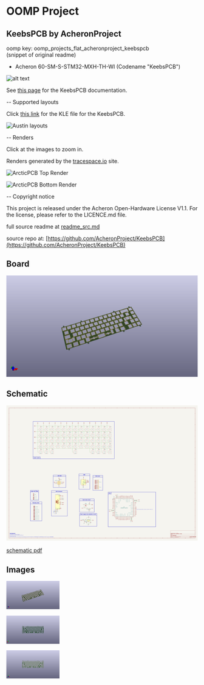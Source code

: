 # OOMP Project  
## KeebsPCB  by AcheronProject  
  
oomp key: oomp_projects_flat_acheronproject_keebspcb  
(snippet of original readme)  
  
- Acheron 60-SM-S-STM32-MXH-TH-WI (Codename "KeebsPCB")  
  
![alt text](https://raw.githubusercontent.com/Gondolindrim/acheronLibrary/master/graphics/acheronReadme.png "Acheron Logo")  
  
See [this page](https://gondolindrim.github.io/AcheronDocs/keebs/intro.html) for the KeebsPCB documentation.  
  
-- Supported layouts  
  
Click [this link](http://www.keyboard-layout-editor.com/-/gists/73be427d3e8086a9253feece2dae6974) for the KLE file for the KeebsPCB.  
  
![Austin layouts](https://github.com/Gondolindrim/KeebsPCB/raw/master/graphics/KLE/keebspcbKLE.png)  
  
-- Renders  
  
Click at the images to zoom in.  
  
Renders generated by the [tracespace.io](https://tracespace.io/view/) site.  
  
![ArcticPCB Top Render](https://github.com/Gondolindrim/KeebsPCB/raw/master/graphics/renders/top.png)  
  
![ArcticPCB Bottom Render](https://github.com/Gondolindrim/KeebsPCB/raw/master/graphics/renders/bottom.png)  
  
  
-- Copyright notice  
  
This project is released under the Acheron Open-Hardware License V1.1. For the license, please refer to the LICENCE.md file.  
  
  full source readme at [readme_src.md](readme_src.md)  
  
source repo at: [https://github.com/AcheronProject/KeebsPCB](https://github.com/AcheronProject/KeebsPCB)  
## Board  
  
[![working_3d.png](working_3d_600.png)](working_3d.png)  
## Schematic  
  
[![working_schematic.png](working_schematic_600.png)](working_schematic.png)  
  
[schematic pdf](working_schematic.pdf)  
## Images  
  
[![working_3d.png](working_3d_140.png)](working_3d.png)  
  
[![working_3d_back.png](working_3d_back_140.png)](working_3d_back.png)  
  
[![working_3d_front.png](working_3d_front_140.png)](working_3d_front.png)  
